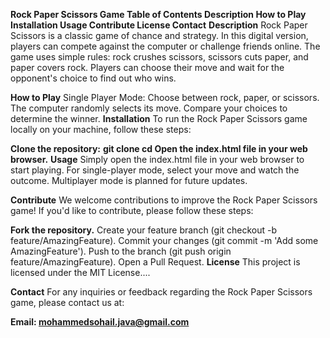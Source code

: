 **Rock Paper Scissors Game
Table of Contents
Description
How to Play
Installation
Usage
Contribute
License
Contact**
**Description**
Rock Paper Scissors is a classic game of chance and strategy. In this digital version, players can compete against the computer or challenge friends online. The game uses simple rules: rock crushes scissors, scissors cuts paper, and paper covers rock. Players can choose their move and wait for the opponent's choice to find out who wins.

**How to Play**
Single Player Mode: Choose between rock, paper, or scissors. The computer randomly selects its move. Compare your choices to determine the winner.
**Installation**
To run the Rock Paper Scissors game locally on your machine, follow these steps:

**Clone the repository:**
**git clone 
cd 
Open the index.html file in your web browser.**
**Usage**
Simply open the index.html file in your web browser to start playing. For single-player mode, select your move and watch the outcome. Multiplayer mode is planned for future updates.

**Contribute**
We welcome contributions to improve the Rock Paper Scissors game! If you'd like to contribute, please follow these steps:

**Fork the repository.**
Create your feature branch (git checkout -b feature/AmazingFeature).
Commit your changes (git commit -m 'Add some AmazingFeature').
Push to the branch (git push origin feature/AmazingFeature).
Open a Pull Request.
**License**
This project is licensed under the MIT License....

**Contact**
For any inquiries or feedback regarding the Rock Paper Scissors game, please contact us at:

**Email: mohammedsohail.java@gmail.com**
